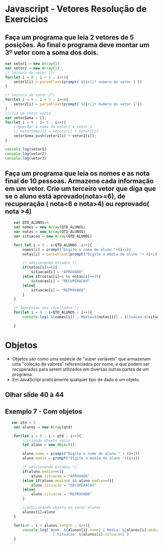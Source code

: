 # Javascript - Vetores Resolução de Exercicios

## Faça um programa que leia 2 vetores de 5 posições. Ao final o programa deve montar um 3º vetor com a soma dos dois.

```javascript
var vetor1 = new Array(5)
var vetor2 = new Array(5)
/* leitura do vetor 1*/ 
for(let i = 0 ; i < 5 ; i++){
    vetor1[i] = parseFloat(prompt(`${i+1}º numero do vetor 1`))
}

/* leitura do vetor 2*/ 
for(let i = 0 ; i < 5 ; i++){
    vetor2[i] = parseFloat(prompt(`${i+1}º numero do vetor 1`))
}
//cria um vetor vazio
var vetorSoma = [];
for(let i = 0 ; i< 5 ; i++){
    //guardar a soma do vetor1 e vetor 2
    // vetorSoma[i] = vetor1[i] + vetor2[i] 
    vetorSoma.push(vetor1[i] + vetor2[i]);
}

console.log(vetor1)
console.log(vetor2)
console.log(vetor3)

```

## Faça um programa que leia os nomes e as nota final de 10 pessoas. Armazene cada informação em um vetor.  Crie um terceiro vetor que diga que se o aluno está aprovado(nota>=6), de recuperação ( nota<6 e nota>4) ou reprovado( nota >4)

```javascript
    var QTD_ALUNOS=5
    var nomes = new Array(QTD_ALUNOS)
    var notas = new Array(QTD_ALUNOS)
    var situacao = new Array(QTD_ALUNOS)

    for( let i = 0 ; i<QTD_ALUNOS ;i++){
        nomes[i] = prompt("Digite o nome do aluno "+(i+1))
        notas[i] = parseFloat(prompt("Digite a média do aluno "+ (i+1)))

        /* adicionando estados */
        if(notas[i]>=6){
            situacao[i] = "APROVADO"
        }else if(notas[i]<6 && notas[i]>=4){
            situacao[i] = "RECUPERACAO"
        }else{
            situacao[i] = "REPROVADO"
        }
    }

    /* Impressao dos resultados */
    for(let i = 0 ; i<QTD_ALUNOS ; i++){
        console.log(`${nomes[i]} ; Media=${notas[i]} ; Situacao:${situacao[i]}\n`)

    }
```
# Objetos
- Objetos são como uma espécie de "super variáveis" que armazenam uma "coleção de valores" referenciados por nome, e que podem ser recuperados para serem utilizados em diversas outras partes de um programa.
- Em JavaScript praticamente qualquer tipo de dado é um objeto.

## Olhar slide 40 à 44

## Exemplo 7 - Com objetos
```javascript
   var qtd = 5
    var alunos = new Array(qtd)

    for(let i = 0 ; i < qtd ; i++){
        //criando objeto vazio
        let aluno = new Object();

        aluno.nome = prompt("Digite o nome do aluno " + (i+1))
        aluno.media = prompt("Digite a media do aluno "+(i+1))

        /* adicionando estados */
        if(aluno.media>=6){
            aluno.situacao = "APROVADO"
        }else if(aluno.media<6 && aluno.media>=4){
            aluno.situacao = "RECUPERACAO"
        }else{
            aluno.situacao = "REPROVADO"
        }

        //adicionando objeto no vetor alunos
        alunos[i]=aluno
    }

    for(i=0 ; i < alunos.length ; i++){
        console.log(`Nome: ${alunos[i].nome} | Media: ${alunos[i].media}`+
                    ` | Situacao: ${alunos[i].situacao}`)
    }
```